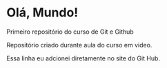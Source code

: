 # Olá, Mundo!
 Primeiro repositório do curso de Git e Github


Repositório criado durante aula do curso em video.

Essa linha eu adcionei diretamente no site do Git Hub.
